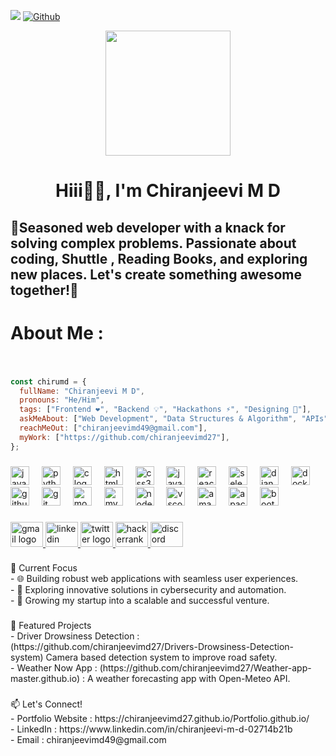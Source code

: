 ![](https://komarev.com/ghpvc/?username=chiranjeevimd27)
[![Github](https://img.shields.io/github/followers/chiranjeevimd27?label=Follow&style=social)](https://github.com/chiranjeevimd27)
<div align="center">
  <img height="200" src=""  />
</div>
<h1 align="center">Hiii🙏🏻, I'm Chiranjeevi M D</h1>

###

<h2 align="left">🌟Seasoned web developer with a knack for solving complex problems. Passionate about coding, Shuttle , Reading Books, and exploring new places. Let's create something awesome together!🌟</h2>

###

<h1 align="left">About Me :</h1>

###

<br clear="both">

```javascript
const chirumd = {
  fullName: "Chiranjeevi M D",
  pronouns: "He/Him",
  tags: ["Frontend ❤️", "Backend 💡", "Hackathons ⚡", "Designing 🙌"],
  askMeAbout: ["Web Development", "Data Structures & Algorithm", "APIs", "UI Designing"],
  reachMeOut: ["chiranjeevimd49@gmail.com"],
  myWork: ["https://github.com/chiranjeevimd27"],
};
```
###

<div align="left">
  <img src="https://cdn.jsdelivr.net/gh/devicons/devicon/icons/java/java-original-wordmark.svg" height="30" alt="java logo"  />
  <img width="12" />
  <img src="https://cdn.jsdelivr.net/gh/devicons/devicon/icons/python/python-original-wordmark.svg" height="30" alt="python logo"  />
  <img width="12" />
  <img src="https://cdn.jsdelivr.net/gh/devicons/devicon/icons/c/c-original.svg" height="30" alt="c logo"  />
  <img width="12" />
  <img src="https://cdn.jsdelivr.net/gh/devicons/devicon/icons/html5/html5-plain-wordmark.svg" height="30" alt="html5 logo"  />
  <img width="12" />
  <img src="https://cdn.jsdelivr.net/gh/devicons/devicon/icons/css3/css3-plain-wordmark.svg" height="30" alt="css3 logo"  />
  <img width="12" />
  <img src="https://cdn.jsdelivr.net/gh/devicons/devicon/icons/javascript/javascript-plain.svg" height="30" alt="javascript logo"  />
  <img width="12" />
  <img src="https://cdn.jsdelivr.net/gh/devicons/devicon/icons/react/react-original-wordmark.svg" height="30" alt="react logo"  />
  <img width="12" />
  <img src="https://cdn.jsdelivr.net/gh/devicons/devicon/icons/selenium/selenium-original.svg" height="30" alt="selenium logo"  />
  <img width="12" />
  <img src="https://cdn.jsdelivr.net/gh/devicons/devicon/icons/django/django-plain-wordmark.svg" height="30" alt="django logo"  />
  <img width="12" />
  <img src="https://cdn.jsdelivr.net/gh/devicons/devicon/icons/docker/docker-plain-wordmark.svg" height="30" alt="docker logo"  />
  <img width="12" />
  <img src="https://cdn.jsdelivr.net/gh/devicons/devicon/icons/github/github-original-wordmark.svg" height="30" alt="github logo"  />
  <img width="12" />
  <img src="https://cdn.jsdelivr.net/gh/devicons/devicon/icons/git/git-plain-wordmark.svg" height="30" alt="git logo"  />
  <img width="12" />
  <img src="https://cdn.jsdelivr.net/gh/devicons/devicon/icons/mongodb/mongodb-plain-wordmark.svg" height="30" alt="mongodb logo"  />
  <img width="12" />
  <img src="https://cdn.jsdelivr.net/gh/devicons/devicon/icons/mysql/mysql-original-wordmark.svg" height="30" alt="mysql logo"  />
  <img width="12" />
  <img src="https://cdn.jsdelivr.net/gh/devicons/devicon/icons/nodejs/nodejs-plain-wordmark.svg" height="30" alt="nodejs logo"  />
  <img width="12" />
  <img src="https://cdn.jsdelivr.net/gh/devicons/devicon/icons/vscode/vscode-original-wordmark.svg" height="30" alt="vscode logo"  />
  <img width="12" />
  <img src="https://cdn.jsdelivr.net/gh/devicons/devicon/icons/amazonwebservices/amazonwebservices-original-wordmark.svg" height="30" alt="amazonwebservices logo"  />
  <img width="12" />
  <img src="https://cdn.jsdelivr.net/gh/devicons/devicon/icons/apache/apache-original-wordmark.svg" height="30" alt="apache logo"  />
  <img width="12" />
  <img src="https://cdn.jsdelivr.net/gh/devicons/devicon/icons/bootstrap/bootstrap-original-wordmark.svg" height="30" alt="bootstrap logo"  />
</div>

###

<div align="left">
  <a href="chiranjeevimd49@gmail.com" target="_blank">
    <img src="https://raw.githubusercontent.com/maurodesouza/profile-readme-generator/master/src/assets/icons/social/gmail/default.svg" width="52" height="40" alt="gmail logo"  />
  </a>
  <a href="https://www.linkedin.com/in/chiranjeevi-m-d-02714b21b" target="_blank">
    <img src="https://raw.githubusercontent.com/maurodesouza/profile-readme-generator/master/src/assets/icons/social/linkedin/default.svg" width="52" height="40" alt="linkedin logo"  />
  </a>
  <a href="https://x.com/chiranjeevimd27?t=MRkCTybjPGFlA1d89DaGGg&s=09" target="_blank">
    <img src="https://raw.githubusercontent.com/maurodesouza/profile-readme-generator/master/src/assets/icons/social/twitter/default.svg" width="52" height="40" alt="twitter logo"  />
  </a>
  <a href="https://www.hackerrank.com/profile/chiranjeevimd49" target="_blank">
    <img src="https://raw.githubusercontent.com/maurodesouza/profile-readme-generator/master/src/assets/icons/social/hackerrank/default.svg" width="52" height="40" alt="hackerrank logo"  />
  </a>
  <img src="https://raw.githubusercontent.com/maurodesouza/profile-readme-generator/master/src/assets/icons/social/discord/default.svg" width="52" height="40" alt="discord logo"  />
</div>

###

<p align="left">🚀 Current Focus<br>- 🌐 Building robust web applications with seamless user experiences.<br>- 🧠 Exploring innovative solutions in cybersecurity and automation.<br>- 🚀 Growing my startup into a scalable and successful venture.</p>

###

<p align="left">🌟 Featured Projects<br>- Driver Drowsiness Detection : (https://github.com/chiranjeevimd27/Drivers-Drowsiness-Detection-system)            Camera based detection system to improve road safety.<br>- Weather Now App : (https://github.com/chiranjeevimd27/Weather-app-master.github.io) : A weather forecasting app with Open-Meteo API.</p>

###

<p align="left">📫 Let's Connect!<br>- Portfolio Website : https://chiranjeevimd27.github.io/Portfolio.github.io/<br>- LinkedIn : https://www.linkedin.com/in/chiranjeevi-m-d-02714b21b<br>- Email : chiranjeevimd49@gmail.com</p>

###
